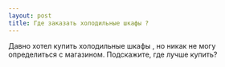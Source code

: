 ```yaml
---
layout: post 
title: Где заказать холодильные шкафы ? 
--- 
```

Давно хотел купить холодильные шкафы , но никак не могу определиться с магазином. Подскажите, где лучше купить?